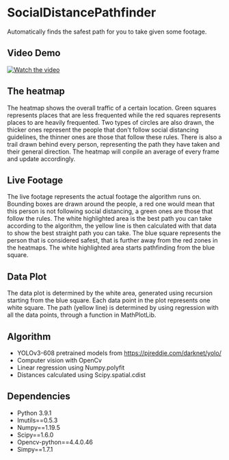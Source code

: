 # SocialDistancePathfinder
Automatically finds the safest path for you to take given some footage.

## Video Demo
[![Watch the video](https://img.youtube.com/vi/YW-d8_-I8ck/maxresdefault.jpg)](https://youtu.be/YW-d8_-I8ck)

## The heatmap
The heatmap shows the overall traffic of a certain location.
Green squares represents places that are less frequented while the red squares represents places to are heavily frequented.
Two types of circles are also drawn, the thicker ones represent the people that don't follow social distancing guidelines, the thinner ones are those that follow these rules.
There is also a trail drawn behind every person, representing the path they have taken and their general direction.
The heatmap will conpile an average of every frame and update accordingly.

## Live Footage
The live footage represents the actual footage the algorithm runs on. Bounding boxes are drawn around the people, a red one would mean that this person is not following social distancing, a green ones are those that follow the rules. The white highlighted area is the best path you can take according to the algorithm, the yellow line is then calculated with that data to show the best straight path you can take. The blue square represents the person that is considered safest, that is further away from the red zones in the heatmaps. The white highlighted area starts pathfinding from the blue square.

## Data Plot
The data plot is determined by the white area, generated using recursion starting from the blue square. Each data point in the plot represents one white square. The path (yellow line) is determined by using regression with all the data points, through a function in MathPlotLib.

## Algorithm
- YOLOv3-608 pretrained models from https://pjreddie.com/darknet/yolo/
- Computer vision with OpenCv
- Linear regression using Numpy.polyfit
- Distances calculated using Scipy.spatial.cdist

## Dependencies
- Python 3.9.1
- Imutils==0.5.3
- Numpy==1.19.5
- Scipy==1.6.0
- Opencv-python==4.4.0.46
- Simpy==1.7.1
